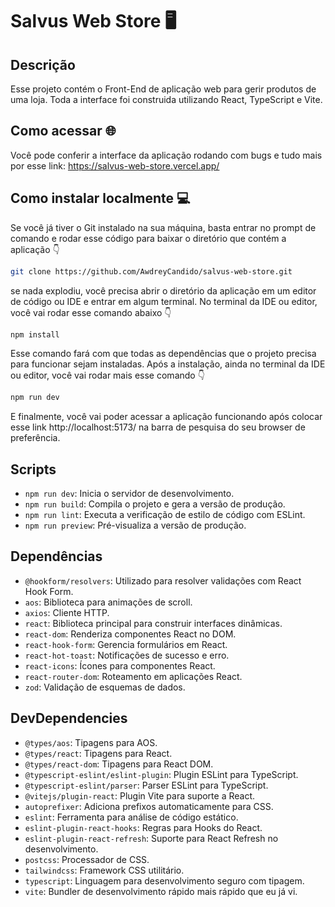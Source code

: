 # Salvus Web Store 🖥️

## Descrição
Esse projeto contém o Front-End de aplicação web para gerir produtos de uma loja. Toda a interface foi construida utilizando React, TypeScript e Vite.

## Como acessar 🌐
Você pode conferir a interface da aplicação rodando com bugs e tudo mais por esse link: https://salvus-web-store.vercel.app/

## Como instalar localmente 💻

Se você já tiver o Git instalado na sua máquina, basta entrar no 
prompt de comando e rodar esse código para baixar o diretório que contém a aplicação 👇
```bash
git clone https://github.com/AwdreyCandido/salvus-web-store.git
```

se nada explodiu, você precisa abrir o diretório da aplicação em um editor de código ou IDE e entrar em algum terminal. No terminal da IDE ou editor, você vai rodar esse comando abaixo 👇
```bash
npm install
```

Esse comando fará com que todas as dependências que o projeto precisa para funcionar sejam instaladas. Após a instalação, ainda no terminal da IDE ou editor, você vai rodar mais esse comando 👇
```bash
npm run dev
```

E finalmente, você vai poder acessar a aplicação funcionando após colocar esse link http://localhost:5173/ na barra de pesquisa do seu browser de preferência.


## Scripts
- `npm run dev`: Inicia o servidor de desenvolvimento.
- `npm run build`: Compila o projeto e gera a versão de produção.
- `npm run lint`: Executa a verificação de estilo de código com ESLint.
- `npm run preview`: Pré-visualiza a versão de produção.

## Dependências
- `@hookform/resolvers`: Utilizado para resolver validações com React Hook Form.
- `aos`: Biblioteca para animações de scroll.
- `axios`: Cliente HTTP.
- `react`: Biblioteca principal para construir interfaces dinâmicas.
- `react-dom`: Renderiza componentes React no DOM.
- `react-hook-form`: Gerencia formulários em React.
- `react-hot-toast`: Notificações de sucesso e erro.
- `react-icons`: Ícones para componentes React.
- `react-router-dom`: Roteamento em aplicações React.
- `zod`: Validação de esquemas de dados.

## DevDependencies
- `@types/aos`: Tipagens para AOS.
- `@types/react`: Tipagens para React.
- `@types/react-dom`: Tipagens para React DOM.
- `@typescript-eslint/eslint-plugin`: Plugin ESLint para TypeScript.
- `@typescript-eslint/parser`: Parser ESLint para TypeScript.
- `@vitejs/plugin-react`: Plugin Vite para suporte a React.
- `autoprefixer`: Adiciona prefixos automaticamente para CSS.
- `eslint`: Ferramenta para análise de código estático.
- `eslint-plugin-react-hooks`: Regras para Hooks do React.
- `eslint-plugin-react-refresh`: Suporte para React Refresh no desenvolvimento.
- `postcss`: Processador de CSS.
- `tailwindcss`: Framework CSS utilitário.
- `typescript`: Linguagem para desenvolvimento seguro com tipagem.
- `vite`: Bundler de desenvolvimento rápido mais rápido que eu já vi.





